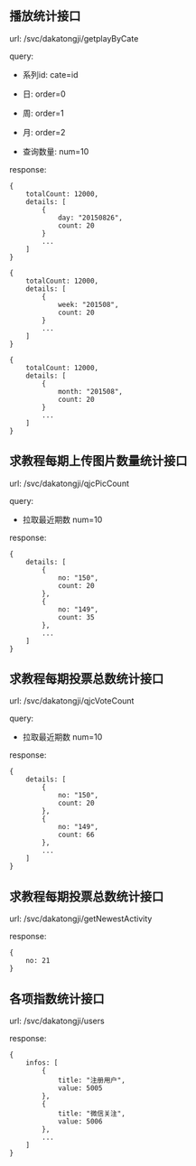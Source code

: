 ## 播放统计接口

url: /svc/dakatongji/getplayByCate

query: 

* 系列id: cate=id

* 日: order=0
* 周: order=1
* 月: order=2

* 查询数量: num=10

response:

    {
        totalCount: 12000,
        details: [
            {
                day: "20150826",
                count: 20
            }
            ...
        ]
    }
    
    {
        totalCount: 12000,
        details: [
            {
                week: "201508",
                count: 20
            }
            ...
        ]
    }
    
    {
        totalCount: 12000,
        details: [
            {
                month: "201508",
                count: 20
            }
            ...
        ]
    }

## 求教程每期上传图片数量统计接口

url: /svc/dakatongji/qjcPicCount

query:

* 拉取最近期数 num=10

response:
	
    {
        details: [
            {
                no: "150",
                count: 20
            },
            {
                no: "149",
                count: 35
            },
            ...
        ]
    }

## 求教程每期投票总数统计接口

url: /svc/dakatongji/qjcVoteCount

query:

* 拉取最近期数 num=10

response:
	
    {
        details: [
            {
                no: "150",
                count: 20
            },
            {
                no: "149",
                count: 66
            },
            ...
        ]
    }
    
## 求教程每期投票总数统计接口

url: /svc/dakatongji/getNewestActivity

response:
    
    {
        no: 21
    }

## 各项指数统计接口

url: /svc/dakatongji/users

response:

	{
		infos: [
			{
				title: "注册用户",
				value: 5005
			},
			{
				title: "微信关注",
				value: 5006
			},
			...
		]
	}